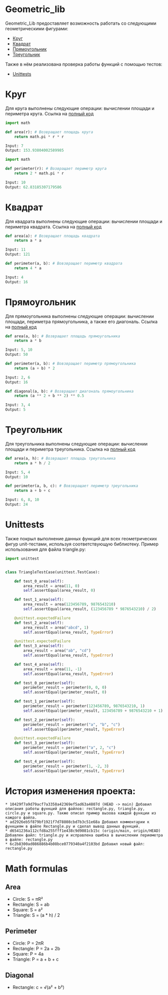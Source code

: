 # Geometric_lib
Geometric_Lib предоставляет возможность работать со следующими геометрическими фигурами:
- [Круг](https://github.com/Artem010999/geometric_lib#Круг)
- [Квадрат](https://github.com/Artem010999/geometric_lib#Квадрат)
- [Прямоугольник](https://github.com/Artem010999/geometric_lib#Прямоугольник)
- [Треугольник](https://github.com/Artem010999/geometric_lib#Треугольник)
  
Также в нём реализована проверка работы функций с помощью тестов:
- [Unittests](https://github.com/Artem010999/geometric_lib#Unittests)

# Круг
Для круга выполнены следующие операции: вычислении площади и периметра круга. Ссылка на [полный код](https://github.com/Artem010999/geometric_lib/blob/main/circle.py) 
```python
import math 

def area(r): # Возвращает площадь круга
    return math.pi * r * r

Input: 7
Output: 153.93804002589985
```

```python
import math

def perimeter(r): # Возвращает периметр круга
    return 2 * math.pi * r

Input: 10
Output: 62.83185307179586
```

# Квадрат
Для квадрата выполнены следующие операции: вычислении площади и периметра квадрата. Ссылка на [полный код](https://github.com/Artem010999/geometric_lib/blob/main/square.py)
```python
def area(a): # Возвращает площадь квадрата
    return a * a

Input: 11
Output: 121
```

```python
def perimeter(a, b): # Вовзвращает периметр квадрата
    return 4 * a

Input: 4
Output: 16
```

# Прямоугольник
Для прямоугольника выполнены следующие операции: вычислении площади, периметра прямоугольника, а также его диагональ. Ссылка на [полный код](https://github.com/Artem010999/geometric_lib/blob/main/rectangle.py)
```python
def area(a, b): # Возвращает площадь прямоугольника
    return a * b

Input: 5, 10
Output: 50
```

```python
def perimeter(a, b): # Вовзвращает периметр прямоугольника
    return (a + b) * 2

Input: 2, 6
Output: 16
```

```python
def diagonal(a, b): # Возвращает диагональ прямоугольника
	return (a ** 2 + b ** 2) ** 0.5

Input: 3, 4
Output: 5

```

# Треугольник
Для треугольника выполнены следующие операции: вычислении площади и периметра треугольника. Ссылка на [полный код](https://github.com/Artem010999/geometric_lib/blob/main/triangle.py)
```python
def area(a, h): # Возвращает площадь треугольника
	return a * h / 2

Input: 5, 4
Output: 10
```

```python
def perimeter(a, b, c): # Вовзвращает периметр треугольника
    return a + b + с

Input: 6, 8, 10
Output: 24
```

# Unittests
Также покрыл выполнение данных функций для всех геометрических фигур unit-тестами, используя соответствующую библиотеку. Пример использования для файла triangle.py:
```python
import unittest


class TriangleTestCase(unittest.TestCase):

	def test_0_area(self):
		area_result = area(11, 0)
		self.assertEqual(area_result, 0)

	def test_1_area(self):
		area_result = area(123456789, 9876543210)
		self.assertEqual(area_result, (123456789 * 9876543210) / 2)

	@unittest.expectedFailure
	def test_2_area(self):
		area_result = area("abcd", 1)
		self.assertEqual(area_result, TypeError)

	@unittest.expectedFailure
	def test_3_area(self):
		area_result = area("ab", "cd")
		self.assertEqual(area_result, TypeError)

	def test_4_area(self):
		area_result = area(11, -1)
		self.assertEqual(area_result, TypeError)

	def test_0_perimeter(self):
		perimeter_result = perimeter(0, 0, 0)
		self.assertEqual(perimeter_result, 0)

	def test_1_perimeter(self):
		perimeter_result = perimeter(123456789, 9876543210, 1)
		self.assertEqual(perimeter_result, 123456789 + 9876543210 + 1)

	def test_2_perimeter(self):
		perimeter_result = perimeter("a", "b", "c")
		self.assertEqual(perimeter_result, TypeError)

	@unittest.expectedFailure
	def test_3_perimeter(self):
		perimeter_result = perimeter("a", 2, "c")
		self.assertEqual(perimeter_result, TypeError)

	def test_4_perimeter(self):
		perimeter_result = perimeter(1, -2, 3)
		self.assertEqual(perimeter_result, TypeError)
```

# История изменения проекта:
```
* 10429f7a9d79acf7a3358a42369ef5ad63a4807d (HEAD -> main) Добавил описания работы функций для файлов: rectangle.py, triangle.py, circle.py и square.py. Также описал пример вызова каждой функции из каждого файла.
* ad2926eb5f879bf1921f7d78808cbd7b3c51e68a Добавил комментарии к функциям в файле Rectangle.py и сделал вывод данных функций.
* d6541236a112cfd8a255fff1e438c9d9081cb15c (origin/main, origin/HEAD) Добавлен файл: triangle.py и исправлена ошибка в вычислении периеметра в файле: rectangle.py
* 6c2b8300ad086886b4b08bce0779340a4f2103bd Добавил новый файл: rectangle.py
```


# Math formulas
## Area
- Circle: S = πR²
- Rectangle: S = ab
- Square: S = a²
- Triangle: S = (a * h) / 2

## Perimeter
- Circle: P = 2πR
- Rectangle: P = 2a + 2b
- Square: P = 4a
- Triangle: P = a + b + c

## Diagonal
- Rectangle: c = √(a² + b²)
